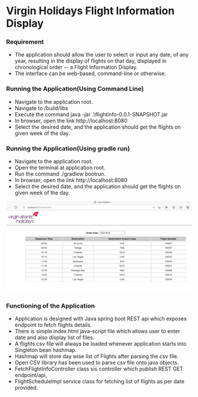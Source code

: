 # Virgin Holidays Flight Information Display

### Requirement

* The application should allow the user to select or input any date, of any year, resulting in the display of flights on that day, displayed in chronological order -- a Flight Information Display.
* The interface can be web-based, command-line or otherwise.



### Running the Application(Using Command Line)

* Navigate to the application root.
* Navigate to /build/libs
* Execute the command java -jar .\flightinfo-0.0.1-SNAPSHOT.jar
* In browser, open the link http://localhost:8080
* Select the desired date, and the application should get the flights on given week of the day.

### Running the Application(Using gradle run)
* Navigate to the application root.
* Open the terminal at application root.
* Run the command  ./gradlew bootrun.
* In browser, open the link http://localhost:8080
* Select the desired date, and the application should get the flights on given week of the day.

![image.png](image.png)

### Functioning of the Application

* Application is designed with Java spring boot REST api which exposes endpoint to fetch flights details.
* There is simple index.html java-script file which allows user to enter date and also display list of files.
* A flights.csv file will always be loaded whenever application starts into Singleton bean hashmap.
* Hashmap will store day wise list of Flights after parsing the csv file.
* Open CSV library has been used to parse csv file onto java objects.
* FetchFlightInfoController class sis controller which publish REST GET endpoint/api,
* FlightScheduleImpl service class for fetching list of flights as per date provided. 